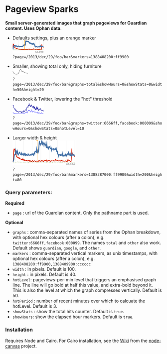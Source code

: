 Pageview Sparks
===============

__Small server-generated images that graph pageviews for Guardian content. Uses Ophan data__. 

* Defaults settings, plus an orange marker   
![example1](./example1.png)  
`?page=/2013/dec/29/foo/bar&markers=1388408200:ff9900`

* Smaller, showing total only, hiding furniture  
![example3](./example3.png)  
`?page=/2013/dec/29/foo/bar&graphs=total&showHours=0&showStats=0&width=50&height=20`

* Facebook & Twitter, lowering the "hot" threshold  
![example4](./example4.png)  
`?page=/2013/dec/29/foo/bar&graphs=twitter:6666ff,facebook:000099&showHours=0&showStats=0&hotLevel=10`

* Larger width & height  
![example2](./example2.png)  
`?page=/2013/dec/29/foo/bar&markers=1388387000:ff9900&width=200&height=80`


### Query parameters:

__Required__
* `page` : url of the Guardian content. Only the pathname part is used.

__Optional__
* `graphs` : comma-separated names of series from the Ophan breakdown, with optional hex colours (after a colon), e.g. `twitter:6666ff,facebook:000099`. The names `total` and `other` also work. Default shows `guardian`, `google`, and `other`.
* `markers` : comma-separated vertical markers, as unix timestamps, with optional hex colours (after a colon), e.g. `1388408200:ff9900,1388409900:cccccc`
* `width` : in pixels. Default is 100.
* `height` : in pixels. Default is 40.
* `hotLevel`:  pageviews-per-min level that triggers an emphasised graph line. The line will go bold at half this value, and extra-bold beyond it. This is also the level at which the graph compresses vertically. Default is 50.
* `hotPeriod` : number of recent minutes over which to calcuate the hotLevel. Default is 3.
* `showStats` : show the total hits counter. Default is `true`.
* `showHours`:  show the elapsed hour markers. Default is `true`.


### Installation

Requires Node and Cairo. For Cairo installation, see the [Wiki](https://github.com/LearnBoost/node-canvas/wiki/_pages) from the [node-canvas](https://github.com/LearnBoost/node-canvas) project.
